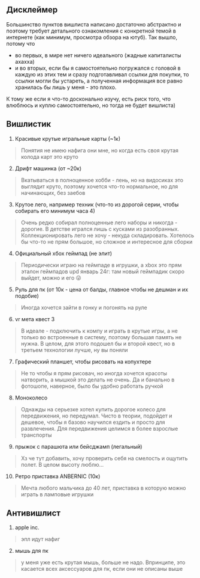 ## Дисклеймер
Большинство пунктов вишлиста написано достаточно абстрактно и поэтому требует детального ознакомления с конкретной темой в интернете (как минимум, просмотра обзора на ютуб). Так вышло, потому что
* во первых, в мире нет ничего идеального (жадные капиталисты ахахха)
* и во вторых, если бы я самостоятельно погружался с головой в каждую из этих тем и сразу подготавливал ссылки для покупки, то ссылки могли бы устареть, а полученная информация все равно хранилась бы лишь у меня - это плохо.

К тому же если я что-то досконально изучу, есть риск того, что влюблюсь и куплю самостоятельно, но тогда не будет вишлиста)



## Вишлистик
1. Красивые крутые игральные карты (~1к)
> Понятия не имею нафига они мне, но когда есть своя крутая колода карт это круто

2. Дрифт машинка (от ~20к)
> Вкатываться в полноценное хобби - лень, но на видосиках это выглядит круто, поэтому хочется что-то нормальное, но для начинающих, без заебов

3. Крутое лего, например техник (что-то из дорогой серии, чтобы собирать его минимум часа 4)
> Очень редко собирал полноценные лего наборы и никогда - дорогие. В детстве игрался лишь с кусками из разобранных. Коллекционировать лего не хочу - некуда складировать. Хотелось бы что-то не прям большое, но сложное и интересное для сборки

4. Официальный хбох геймпад (не элит) 
> Периодически играю на геймпаде в игрушки, а xbox это прям эталон геймпадов
> upd январь 24г: там новый геймпадик скоро выйдет, можно и его 😜

5. Руль для пк (от 10к - цена от балды, главное чтобы не дешман и их подобие)
> Иногда хочется зайти в гонку и погонять на руле

6. vr мета квест 3
> В идеале - подключить к компу и играть в крутые игры, а не только во встроенные в систему, поэтому большая память не нужна. В целом, для этого подошел бы и второй квест, но в третьем технологии лучше, ну вы поняли

7. Графический планшет, чтобы рисовать на копухтере
> Не то чтобы я прям рисовач, но иногда хочется красоты натворить, а мышкой это делать не очень. Да и банально в фотошопе, наверное, было бы удобно работать ручкой

8. Моноколесо
> Однажды на серьезке хотел купить дорогое колесо для передвижения, но передумал. Чисто в теории, подойдет и дешевое, чтобы я базово научился ездить и просто для развлечения. Для передвижения целимся в более взрослые транспорты

9. прыжок с парашюта или бейсджамп (легальный) 
> Хз че тут добавить, хочу проверить себя на смелость и ощутить полет. В целом высоту люблю...

10. Ретро приставка ANBERNIC (10к)
> Мечта любого мальчика до 40 лет, приставка в которую можно играть в ламповые игрушки


## Антивишлист
1. apple inc.
> эпл идут нафиг

2. мышь для пк
> у меня уже есть крутая мышь, больше не надо. Впринципе, это касается всех аксессуаров для пк, если они не описаны выше